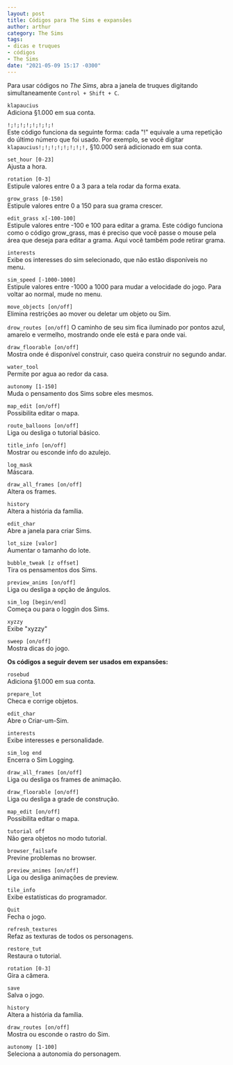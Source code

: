 ```yaml
---
layout: post
title: Códigos para The Sims e expansões
author: arthur
category: The Sims
tags:
- dicas e truques
- códigos
- The Sims
date: "2021-05-09 15:17 -0300"
---
```

Para usar códigos no *The Sims*, abra a janela de truques digitando simultaneamente `Control + Shift + C`.

`klapaucius`  
Adiciona §1.000 em sua conta.

`!;!;!;!;!;!;!;!`  
Este código funciona da seguinte forma: cada "!" equivale a uma repetição do último número que foi usado. Por exemplo, se você digitar `klapaucius!;!;!;!;!;!;!;!,` §10.000 será adicionado em sua conta.

`set_hour [0-23]`  
Ajusta a hora.

`rotation [0-3]`  
Estipule valores entre 0 a 3 para a tela rodar da forma exata.

`grow_grass [0-150]`  
Estipule valores entre 0 a 150 para sua grama crescer.

`edit_grass x[-100-100]`  
Estipule valores entre -100 e 100 para editar a grama. Este código funciona como o código grow_grass, mas é preciso que você passe o mouse pela área que deseja para editar a grama. Aqui você também pode retirar grama.

`interests`  
Exibe os interesses do sim selecionado, que não estão disponíveis no menu.

`sim_speed [-1000-1000]`  
Estipule valores entre -1000 a 1000 para mudar a velocidade do jogo. Para voltar ao normal, mude no menu.

`move_objects [on/off]`  
Elimina restrições ao mover ou deletar um objeto ou Sim.

`drow_routes [on/off]`
O caminho de seu sim fica iluminado por pontos azul, amarelo e vermelho, mostrando onde ele está e para onde vai.

`draw_floorable [on/off]`  
Mostra onde é disponível construir, caso queira construir no segundo andar.

`water_tool`  
Permite por agua ao redor da casa.

`autonomy [1-150]`  
Muda o pensamento dos Sims sobre eles mesmos.

`map_edit [on/off]`  
Possibilita editar o mapa.

`route_balloons [on/off]`  
Liga ou desliga o tutorial básico.

`title_info [on/off]`  
Mostrar ou esconde info do azulejo.

`log_mask`  
Máscara.

`draw_all_frames [on/off]`  
Altera os frames.

`history`  
Altera a história da família.

`edit_char`  
Abre a janela para criar Sims.

`lot_size [valor]`  
Aumentar o tamanho do lote.

`bubble_tweak [z offset]`  
Tira os pensamentos dos Sims.

`preview_anims [on/off]`  
Liga ou desliga a opção de ângulos.

`sim_log [begin/end]`  
Começa ou para o loggin dos Sims.

`xyzzy`  
Exibe "xyzzy"

`sweep [on/off]`  
Mostra dicas do jogo.

**Os códigos a seguir devem ser usados em expansões:**

`rosebud`  
Adiciona §1.000 em sua conta.

`prepare_lot`  
Checa e corrige objetos.

`edit_char`  
Abre o Criar-um-Sim.

`interests`  
Exibe interesses e personalidade.

`sim_log end`  
Encerra o Sim Logging.

`draw_all_frames [on/off]`  
Liga ou desliga os frames de animação.

`draw_floorable [on/off]`  
Liga ou desliga a grade de construção.

`map_edit [on/off]`  
Possibilita editar o mapa.

`tutorial off`  
Não gera objetos no modo tutorial.

`browser_failsafe`  
Previne problemas no browser.

`preview_animes [on/off]`  
Liga ou desliga animações de preview.

`tile_info`  
Exibe estatísticas do programador.

`Quit`  
Fecha o jogo.

`refresh_textures`  
Refaz as texturas de todos os personagens.

`restore_tut`  
Restaura o tutorial.

`rotation [0-3]`  
Gira a câmera.

`save`  
Salva o jogo.

`history`  
Altera a história da família.

`draw_routes [on/off]`  
Mostra ou esconde o rastro do Sim.

`autonomy [1-100]`  
Seleciona a autonomia do personagem.
